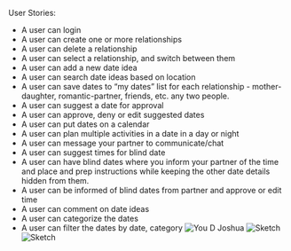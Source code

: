 User Stories: 

- A user can login
- A user can create one or more relationships
- A user can delete a relationship
- A user can select a relationship, and switch between them
- A user can add a new date idea
- A user can search date ideas based on location
- A user can save dates to “my dates” list for each relationship - mother-daughter, romantic-partner, friends, etc. any two people.
- A user can suggest a date for approval
- A user can approve, deny or edit suggested dates
- A user can put dates on a calendar
- A user can plan multiple activities in a date in a day or night
- A user can message your partner to communicate/chat
- A user can suggest times for blind date
- A user can have blind dates where you inform your partner of the time and place and prep instructions while keeping the other date details hidden from them. 
- A user can be informed of blind dates from partner and approve or edit time
- A user can comment on date ideas
- A user can categorize the dates
- A user can filter the dates by date, category
![You D Joshua](https://user-images.githubusercontent.com/41603059/207470623-859a8bbf-9816-4957-98be-c7c0953b0d20.png)
![Sketch](https://user-images.githubusercontent.com/41603059/207470646-a8a83f0a-858a-4bed-8612-0e576c825048.png)
![Sketch](https://user-images.githubusercontent.com/41603059/207470685-88941963-5014-404e-863c-e80a41cf2259.png)
